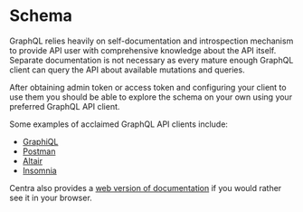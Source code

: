 # Schema

GraphQL relies heavily on self-documentation and introspection mechanism to provide
API user with comprehensive knowledge about the API itself. Separate documentation is not
necessary as every mature enough GraphQL client can query the API about available
mutations and queries.

After obtaining admin token or access token and configuring your client to use them
you should be able to explore the schema on your own using your preferred GraphQL API client.

Some examples of acclaimed GraphQL API clients include:
 - <a target="_blank" href="https://github.com/graphql/graphiql">GraphiQL</a>
 - <a target="_blank" href="https://www.postman.com/">Postman</a>
 - <a target="_blank" href="https://altair.sirmuel.design/">Altair</a>
 - <a target="_blank" href="https://insomnia.rest/">Insomnia</a>

Centra also provides a  <a href="https://docs.centra.com/graphql/">web version of documentation</a>
if you would rather see it in your browser.
